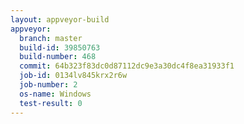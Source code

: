 ```yaml
---
layout: appveyor-build
appveyor:
  branch: master
  build-id: 39850763
  build-number: 468
  commit: 64b323f83dc0d87112dc9e3a30dc4f8ea31933f1
  job-id: 0134lv845krx2r6w
  job-number: 2
  os-name: Windows
  test-result: 0
---
```

